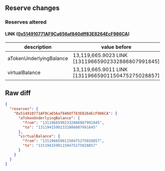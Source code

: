 ## Reserve changes

### Reserves altered

#### LINK ([0x514910771AF9Ca656af840dff83E8264EcF986CA](https://etherscan.io/address/0x514910771AF9Ca656af840dff83E8264EcF986CA))

| description | value before | value after |
| --- | --- | --- |
| aTokenUnderlyingBalance | 13,119,665.9023 LINK [13119665902332886807991845] | 13,119,415.9023 LINK [13119415902332886807991845] |
| virtualBalance | 13,119,665.9011 LINK [13119665901150475275028857] | 13,119,415.9011 LINK [13119415901150475275028857] |


## Raw diff

```json
{
  "reserves": {
    "0x514910771AF9Ca656af840dff83E8264EcF986CA": {
      "aTokenUnderlyingBalance": {
        "from": "13119665902332886807991845",
        "to": "13119415902332886807991845"
      },
      "virtualBalance": {
        "from": "13119665901150475275028857",
        "to": "13119415901150475275028857"
      }
    }
  }
}
```